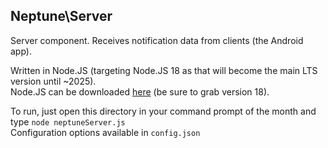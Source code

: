 ## Neptune\Server


Server component. Receives notification data from clients (the Android app).

Written in Node.JS (targeting Node.JS 18 as that will become the main LTS version until ~2025).\
Node.JS can be downloaded [here](https://nodejs.org/en/download/current/) (be sure to grab version 18).


To run, just open this directory in your command prompt of the month and type `node neptuneServer.js`\
Configuration options available in `config.json`